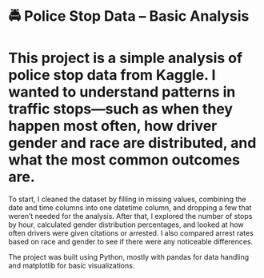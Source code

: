 # 🚔 Police Stop Data – Basic Analysis
# This project is a simple analysis of police stop data from Kaggle. I wanted to understand patterns in traffic stops—such as when they happen most often, how driver gender and race are distributed, and what the most common outcomes are.

To start, I cleaned the dataset by filling in missing values, combining the date and time columns into one datetime column, and dropping a few that weren’t needed for the analysis. After that, I explored the number of stops by hour, calculated gender distribution percentages, and looked at how often drivers were given citations or arrested. I also compared arrest rates based on race and gender to see if there were any noticeable differences.

The project was built using Python, mostly with pandas for data handling and matplotlib for basic visualizations.

